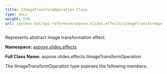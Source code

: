 ```yaml
---
title: IImageTransformOperation Class
type: docs
weight: 530
url: /python-net/api-reference/aspose.slides.effects/iimagetransformoperation/
---
```


Represents abstract image transformation effect.

**Namespace:** [aspose.slides.effects](/slides/python-net/api-reference/aspose.slides.effects/)

**Full Class Name:** aspose.slides.effects.IImageTransformOperation



The IImageTransformOperation type exposes the following members:
